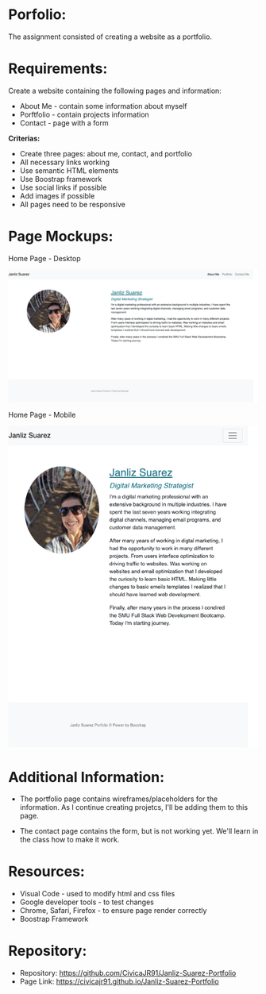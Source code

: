 # Porfolio:

The assignment consisted of creating a website as a portfolio.

# Requirements:

Create a website containing the following pages and information:

* About Me - contain some information about myself
* Porftfolio - contain projects information
* Contact - page with a form

**Criterias:**

* Create three pages: about me, contact, and portfolio
* All necessary links working
* Use semantic HTML elements
* Use Boostrap framework
* Use social links if possible
* Add images if possible
* All pages need to be responsive

# Page Mockups:

Home Page - Desktop

![My Portfolio Desktop](images/Janliz_Suarez_Home_Page_Desktop.png)

Home Page - Mobile

![My Portfolio Mobile](images/Janliz_Suarez_Homepage_Mobile.png)


# Additional Information:

* The portfolio page contains wireframes/placeholders for the information. As I continue creating projetcs, I'll be adding them to this page.

* The contact page contains the form, but is not working yet. We'll learn in the class how to make it work.

# Resources:

* Visual Code - used to modify html and css files
* Google developer tools - to test changes
* Chrome, Safari, Firefox - to ensure page render correctly
* Boostrap Framework

# Repository:

* Repository: https://github.com/CivicaJR91/Janliz-Suarez-Portfolio
* Page Link: https://civicajr91.github.io/Janliz-Suarez-Portfolio




